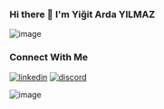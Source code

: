### Hi there 👋  I'm Yiğit Arda YILMAZ


![image](https://github-profile-trophy.vercel.app/?username=Yigit41)

### Connect With Me
[![linkedin](https://img.shields.io/badge/LinkedIn-0077B5?style=for-the-badge&logo=linkedin&logoColor=white)](https://www.linkedin.com/in/yigit-arda-yilmaz)
[![discord](https://img.shields.io/badge/Discord-5865F2?style=for-the-badge&logo=discord&logoColor=white)]()

![image](https://gists-readme.yizack.com/api/pin?user={Yigit41}&id={gist_id}&owner=true)


